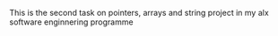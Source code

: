 This is the second task on pointers, arrays and string project in my alx software enginnering programme
